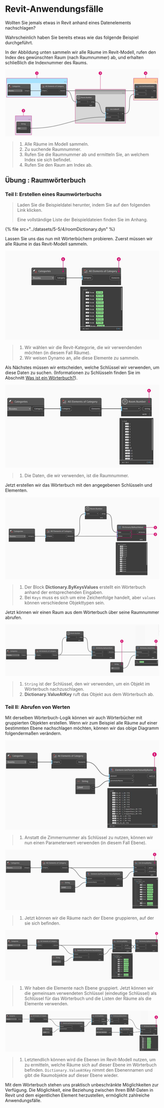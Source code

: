 # Revit-Anwendungsfälle

Wollten Sie jemals etwas in Revit anhand eines Datenelements nachschlagen?

Wahrscheinlich haben Sie bereits etwas wie das folgende Beispiel durchgeführt.

In der Abbildung unten sammeln wir alle Räume im Revit-Modell, rufen den Index des gewünschten Raum (nach Raumnummer) ab, und erhalten schließlich die Indexnummer des Raums.

![](../images/5-5/4/dictionary-collectroominrevitmodel.jpg)

> 1. Alle Räume im Modell sammeln.
> 2. Zu suchende Raumnummer.
> 3. Rufen Sie die Raumnummer ab und ermitteln Sie, an welchem Index sie sich befindet.
> 4. Rufen Sie den Raum am Index ab.

## Übung : Raumwörterbuch

### Teil I: Erstellen eines Raumwörterbuchs

> Laden Sie die Beispieldatei herunter, indem Sie auf den folgenden Link klicken.
>
> Eine vollständige Liste der Beispieldateien finden Sie im Anhang.

{% file src="../datasets/5-5/4/roomDictionary.dyn" %}

Lassen Sie uns das nun mit Wörterbüchern probieren. Zuerst müssen wir alle Räume in das Revit-Modell sammeln.

![](../images/5-5/4/dictionary-exerciseI-01.jpg)

> 1. Wir wählen wir die Revit-Kategorie, die wir verwendenden möchten (in diesem Fall Räume).
> 2. Wir weisen Dynamo an, alle diese Elemente zu sammeln.

Als Nächstes müssen wir entscheiden, welche Schlüssel wir verwenden, um diese Daten zu suchen. (Informationen zu Schlüsseln finden Sie im Abschnitt [Was ist ein Wörterbuch?](9-1\_what-is-a-dictionary.md)).

![](../images/5-5/4/dictionary-exerciseI-02.jpg)

> 1. Die Daten, die wir verwenden, ist die Raumnummer.

Jetzt erstellen wir das Wörterbuch mit den angegebenen Schlüsseln und Elementen.

![](../images/5-5/4/dictionary-exerciseI-03.jpg)

> 1. Der Block **Dictionary.ByKeysValues** erstellt ein Wörterbuch anhand der entsprechenden Eingaben.
> 2. Bei `Keys` muss es sich um eine Zeichenfolge handelt, aber `values` können verschiedene Objekttypen sein.

Jetzt können wir einen Raum aus dem Wörterbuch über seine Raumnummer abrufen.

![](../images/5-5/4/dictionary-exerciseI-04.jpg)

> 1. `String` ist der Schlüssel, den wir verwenden, um ein Objekt im Wörterbuch nachzuschlagen.
> 2. **Dictionary.ValueAtKey** ruft das Objekt aus dem Wörterbuch ab.

### Teil II: Abrufen von Werten

Mit derselben Wörterbuch-Logik können wir auch Wörterbücher mit gruppierten Objekten erstellen. Wenn wir zum Beispiel alle Räume auf einer bestimmten Ebene nachschlagen möchten, können wir das obige Diagramm folgendermaßen verändern.

![](../images/5-5/4/dictionary-exerciseII-01.jpg)

> 1. Anstatt die Zimmernummer als Schlüssel zu nutzen, können wir nun einen Parameterwert verwenden (in diesem Fall Ebene).

![](../images/5-5/4/dictionary-exerciseII-02.jpg)

> 1. Jetzt können wir die Räume nach der Ebene gruppieren, auf der sie sich befinden.

![](../images/5-5/4/dictionary-exerciseII-03.jpg)

> 1. Wir haben die Elemente nach Ebene gruppiert. Jetzt können wir die gemeinsam verwendeten Schlüssel (eindeutige Schlüssel) als Schlüssel für das Wörterbuch und die Listen der Räume als die Elemente verwenden.

![](../images/5-5/4/dictionary-exerciseII-04.jpg)

> 1. Letztendlich können wird die Ebenen im Revit-Modell nutzen, um zu ermitteln, welche Räume sich auf dieser Ebene im Wörterbuch befinden. `Dictionary.ValueAtKey` nimmt den Ebenennamen und gibt die Raumobjekte auf dieser Ebene wieder.

Mit dem Wörterbuch stehen uns praktisch unbeschränkte Möglichkeiten zur Verfügung. Die Möglichkeit, eine Beziehung zwischen Ihren BIM-Daten in Revit und dem eigentlichen Element herzustellen, ermöglicht zahlreiche Anwendungsfälle.
